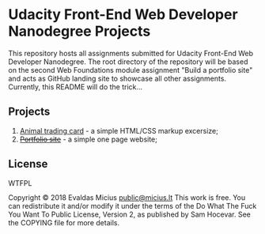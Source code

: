# Udacity Front-End Web Developer Nanodegree Projects
This repository hosts all assignments submitted for Udacity Front-End Web Developer Nanodegree. 
The root directory of the repository will be based on the second Web Foundations module assignment "Build a portfolio site" and acts as GitHub landing site to showcase all other assignments. Currently, this README will do the trick...
## Projects
1. [Animal trading card](projects/1_animal%20trading%20card/card.html) - a simple HTML/CSS markup excersize;
1. ~~[Portfolio site](udacity-fend/projects/2_portfolio%20site/index.html)~~ - a simple one page website;
## License
<a href="http://www.wtfpl.net/"><img
       src="http://www.wtfpl.net/wp-content/uploads/2012/12/wtfpl-badge-4.png"
       width="80" height="15" alt="WTFPL" /></a>
       
Copyright © 2018 Evaldas Micius public@micius.lt
This work is free. You can redistribute it and/or modify it under the
terms of the Do What The Fuck You Want To Public License, Version 2,
as published by Sam Hocevar. See the COPYING file for more details.
